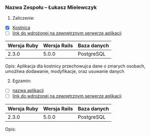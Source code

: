 ### Nazwa Zespołu – Łukasz Mielewczyk

1. Zaliczenie:
 - [x] [Kostnica](https://github.com/romety2/asi_zal)
 - [ ] [link do wdrożonej na zewnętrznym serwerze aplikacji](/)
 
|Wersja Ruby|Wersja Rails|Baza danych|
|---|---|---|
|2.3.0|5.0.0| PostgreSQL|

 Opis: Aplikacja dla kostnicy przechowujca dane o zmarych osobach, umożliwa dodawanie, modyfikacje, oraz usuwanie danych
 
2. Egzamin:
 - [ ] [nazwa aplikacji](/)
 - [ ] [link do wdrożonej na zewnętrznym serwerze aplikacji](/)
 
|Wersja Ruby|Wersja Rails|Baza danych|
|---|---|---|
|2.3.0|5.0.0| PostgreSQL|

  Opis: 




